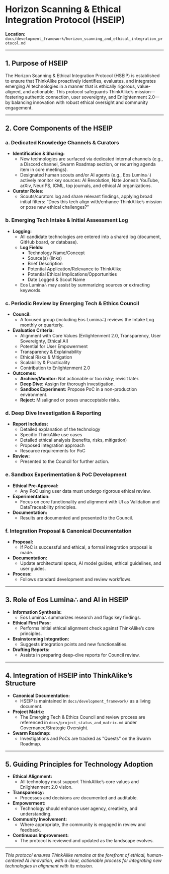 # Horizon Scanning & Ethical Integration Protocol (HSEIP)

**Location:** `docs/development_framework/horizon_scanning_and_ethical_integration_protocol.md`

---

## 1. Purpose of HSEIP

The Horizon Scanning & Ethical Integration Protocol (HSEIP) is established to ensure that ThinkAlike proactively identifies, evaluates, and integrates emerging AI technologies in a manner that is ethically rigorous, value-aligned, and actionable. This protocol safeguards ThinkAlike’s mission—fostering authentic connection, user sovereignty, and Enlightenment 2.0—by balancing innovation with robust ethical oversight and community engagement.

---

## 2. Core Components of the HSEIP

### a. Dedicated Knowledge Channels & Curators
- **Identification & Sharing:**
  - New technologies are surfaced via dedicated internal channels (e.g., a Discord channel, Swarm Roadmap section, or recurring agenda item in core meetings).
  - Designated human scouts and/or AI agents (e.g., Eos Lumina∴) actively monitor key sources: AI Revolution, Nate Jones’s YouTube, arXiv, NeurIPS, ICML, top journals, and ethical AI organizations.
- **Curator Roles:**
  - Scouts/curators log and share relevant findings, applying broad initial filters: “Does this tech align with/enhance ThinkAlike’s mission or pose new ethical challenges?”

### b. Emerging Tech Intake & Initial Assessment Log
- **Logging:**
  - All candidate technologies are entered into a shared log (document, GitHub board, or database).
  - **Log Fields:**
    - Technology Name/Concept
    - Source(s) (links)
    - Brief Description
    - Potential Application/Relevance to ThinkAlike
    - Potential Ethical Implications/Opportunities
    - Date Logged & Scout Name
  - Eos Lumina∴ may assist by summarizing sources or extracting keywords.

### c. Periodic Review by Emerging Tech & Ethics Council
- **Council:**
  - A focused group (including Eos Lumina∴) reviews the Intake Log monthly or quarterly.
- **Evaluation Criteria:**
  - Alignment with Core Values (Enlightenment 2.0, Transparency, User Sovereignty, Ethical AI)
  - Potential for User Empowerment
  - Transparency & Explainability
  - Ethical Risks & Mitigation
  - Scalability & Practicality
  - Contribution to Enlightenment 2.0
- **Outcomes:**
  - **Archive/Monitor:** Not actionable or too risky; revisit later.
  - **Deep Dive:** Assign for thorough investigation.
  - **Sandbox Experiment:** Propose PoC in a non-production environment.
  - **Reject:** Misaligned or poses unacceptable risks.

### d. Deep Dive Investigation & Reporting
- **Report Includes:**
  - Detailed explanation of the technology
  - Specific ThinkAlike use cases
  - Detailed ethical analysis (benefits, risks, mitigation)
  - Proposed integration approach
  - Resource requirements for PoC
- **Review:**
  - Presented to the Council for further action.

### e. Sandbox Experimentation & PoC Development
- **Ethical Pre-Approval:**
  - Any PoC using user data must undergo rigorous ethical review.
- **Experimentation:**
  - Focus on core functionality and alignment with UI as Validation and DataTraceability principles.
- **Documentation:**
  - Results are documented and presented to the Council.

### f. Integration Proposal & Canonical Documentation
- **Proposal:**
  - If PoC is successful and ethical, a formal integration proposal is made.
- **Documentation:**
  - Update architectural specs, AI model guides, ethical guidelines, and user guides.
- **Process:**
  - Follows standard development and review workflows.

---

## 3. Role of Eos Lumina∴ and AI in HSEIP
- **Information Synthesis:**
  - Eos Lumina∴ summarizes research and flags key findings.
- **Ethical First Pass:**
  - Performs initial ethical alignment check against ThinkAlike’s core principles.
- **Brainstorming Integration:**
  - Suggests integration points and new functionalities.
- **Drafting Reports:**
  - Assists in preparing deep-dive reports for Council review.

---

## 4. Integration of HSEIP into ThinkAlike’s Structure
- **Canonical Documentation:**
  - HSEIP is maintained in `docs/development_framework/` as a living document.
- **Project Matrix:**
  - The Emerging Tech & Ethics Council and review process are referenced in `docs/project_status_and_matrix.md` under Governance/Strategic Oversight.
- **Swarm Roadmap:**
  - Investigations and PoCs are tracked as "Quests" on the Swarm Roadmap.

---

## 5. Guiding Principles for Technology Adoption
- **Ethical Alignment:**
  - All technology must support ThinkAlike’s core values and Enlightenment 2.0 vision.
- **Transparency:**
  - Processes and decisions are documented and auditable.
- **Empowerment:**
  - Technology should enhance user agency, creativity, and understanding.
- **Community Involvement:**
  - Where appropriate, the community is engaged in review and feedback.
- **Continuous Improvement:**
  - The protocol is reviewed and updated as the landscape evolves.

---

*This protocol ensures ThinkAlike remains at the forefront of ethical, human-centered AI innovation, with a clear, actionable process for integrating new technologies in alignment with its mission.*
